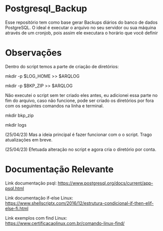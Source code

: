 # Postgresql_Backup
Esse repositório tem como base gerar Backups diários do banco de dados PostgreSQL. O ideal é executar o arquivo no seu servidor ou sua máquina através de um cronjob, pois assim ele executara o horário que você definir

# Observações
Dentro do script temos a parte de criação de diretórios:

mkdir -p $LOG_HOME                      >> $ARQLOG  

mkdir -p $BKP_ZIP                       >> $ARQLOG

Não executei o script sem ter criado eles antes, eu adicionei essa parte no fim do arquivo, caso não funcione, pode ser criado os diretórios por fora com os seguintes comandos na linha e terminal.

mkdir bkp_zip

mkdir logs

(25/04/23) Mas a ideia principal é fazer funcionar com o o script. Trago atualizações em breve.

(25/04/23) Efetuada alteração no script e agora cria o diretório por conta.

# Documentação Relevante

Link documentação psql: https://www.postgresql.org/docs/current/app-psql.html

Link documentação if-else Linux: https://www.shellscriptx.com/2016/12/estrutura-condicional-if-then-elif-else-fi.html

Link exemplos com find Linux: https://www.certificacaolinux.com.br/comando-linux-find/

